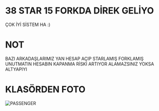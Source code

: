 # 38 STAR 15 FORKDA DİREK GELİYO
ÇOK İYİ SİSTEM HA :)

# NOT
BAZI ARKADAŞLARIMIZ YAN HESAP AÇIP STARLAMIŞ FORKLAMIŞ UNUTMATIN HESABIN KAPANMA RİSKİ ARTIYOR ALAMAZSINIZ YOKSA ALTYAPIYI

# KLASÖRDEN FOTO
![PASSENGER](https://user-images.githubusercontent.com/79809291/156818503-b94f04a0-3d96-4d96-8cca-b9aeba76c691.png)
